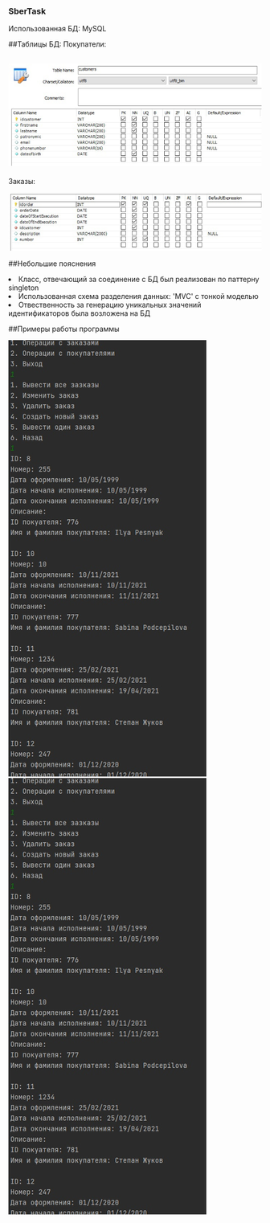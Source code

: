 ### SberTask

Использованная БД: MySQL

##Таблицы БД:
 Покупатели:
 
![alt text](screenshots/dbcustomers.jpg "Устройство таблицы customers в БД")
---
 Заказы:
 
![alt text](screenshots/dborders.jpg "Устройство таблицы orders в БД")

##Небольшие пояснения
<li> Класс, отвечающий за соединение с БД был реализован по паттерну singleton
<li> Использованная схема разделения данных: 'MVC' с тонкой моделью
<li> Отвественность за генерацию уникальных значений идентификаторов была возложена на БД
  
 ##Примеры работы программы
 
 ![alt text](screenshots/example1.jpg "Примеры работы программы")
 ![alt text](screenshots/example2.jpg "Примеры работы программы")
